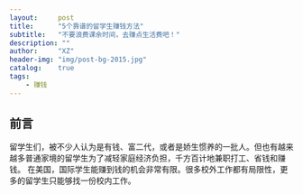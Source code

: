 ```yaml
---
layout:     post
title:      "5个靠谱的留学生赚钱方法"
subtitle:   "不要浪费课余时间，去赚点生活费吧！"
description: ""
author:     "XZ"
header-img: "img/post-bg-2015.jpg"
catalog:    true
tags:
    - 赚钱
---
```


## 前言

留学生们，被不少人认为是有钱、富二代，或者是娇生惯养的一批人。但也有越来越多普通家境的留学生为了减轻家庭经济负担，千方百计地兼职打工、省钱和赚钱。
在美国，国际学生能赚到钱的机会非常有限。很多校外工作都有局限性，更多的留学生只能够找一份校内工作。